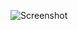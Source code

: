 ![Screenshot](https://raw.githubusercontent.com/Cryakl/Ultimate-RAT-Collection/refs/heads/main/Latinus/Latinus%20version%20by%20[sp]%20one/Screenshot.png)
